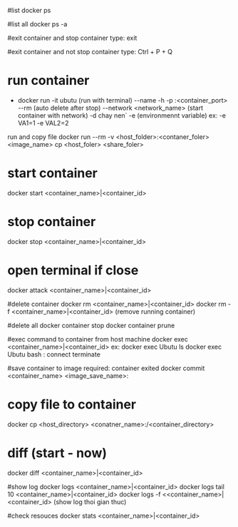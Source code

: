 #list
docker ps

#list all
docker ps -a

#exit container and stop container
type: exit

#exit container and not stop container
type: Ctrl + P + Q

# run container
- docker run -it ubutu (run with terminal)
--name <Name>
-h <hostname>
-p <hostpost>:<container_port>
--rm (auto delete after stop)
--network <network_name> (start container with network)
-d chay nen`
-e (environmennt variable) ex: -e VA1=1 -e VAL2=2

run and copy file
docker run --rm -v <host_folder>:<contaner_foler> <image_name> cp <host_foler> <share_foler>

# start	container
docker start <container_name>|<container_id>

# stop	container
docker stop <container_name>|<container_id>

# open terminal if close
docker attack <container_name>|<container_id>

#delete container
docker rm <container_name>|<container_id>
docker rm -f <container_name>|<container_id> (remove running container)

#delete all docker container stop
docker container prune

#exec command to container from host machine
docker exec <container_name>|<container_id> <command>
ex: docker exec Ubutu ls
docker exec Ubutu bash : connect terminate

#save container to image
required: container exited
docker commit <container_name> <image_save_name>:<tag>

# copy file to container
docker cp <host_directory> <conatner_name>:/<container_directory>

# diff (start - now)
docker diff <container_name>|<container_id>

#show log
docker logs <container_name>|<container_id>
docker logs tail 10 <container_name>|<container_id>
docker logs -f <<container_name>|<container_id> (show log thoi gian thuc)

#check resouces
docker stats <container_name>|<container_id>



